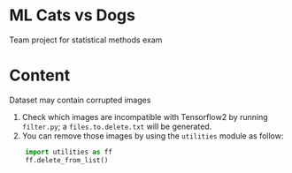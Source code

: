 # ML Cats vs Dogs
Team project for statistical methods exam

# Content
Dataset may contain corrupted images

1. Check which images are incompatible with Tensorflow2 by running ```filter.py```; a ```files.to.delete.txt``` will be generated.
3. You can remove those images by using the ```utilities``` module as follow:

```python
    import utilities as ff
    ff.delete_from_list()
```
